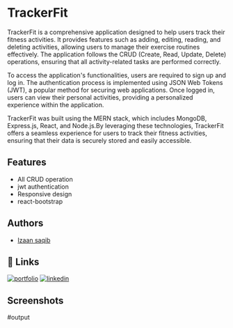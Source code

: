 
# TrackerFit

TrackerFit is a comprehensive application designed to help users track their fitness activities. It provides features such as adding, editing, reading, and deleting activities, allowing users to manage their exercise routines effectively. The application follows the CRUD (Create, Read, Update, Delete) operations, ensuring that all activity-related tasks are performed correctly.

To access the application's functionalities, users are required to sign up and log in. The authentication process is implemented using JSON Web Tokens (JWT), a popular method for securing web applications. Once logged in, users can view their personal activities, providing a personalized experience within the application.

TrackerFit was built using the MERN stack, which includes MongoDB, Express.js, React, and Node.js.By leveraging these technologies, TrackerFit offers a seamless experience for users to track their fitness activities, ensuring that their data is securely stored and easily accessible.


## Features

- All CRUD operation 
- jwt authentication
- Responsive design
- react-bootstrap


## Authors

- [Izaan saqib](https://github.com/IzaanArain)


## 🔗 Links
[![portfolio](https://img.shields.io/badge/my_portfolio-000?style=for-the-badge&logo=ko-fi&logoColor=white)](https://github.com/IzaanArain)
[![linkedin](https://img.shields.io/badge/linkedin-0A66C2?style=for-the-badge&logo=linkedin&logoColor=white)](https://www.linkedin.com/in/izaan-saquib/)



## Screenshots

#output

